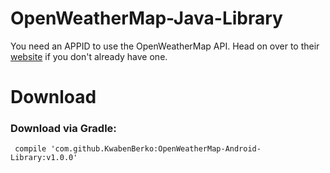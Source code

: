 # OpenWeatherMap-Java-Library

You need an APPID to use the OpenWeatherMap API. Head on over to their [website]("http://openweathermap.org/") if you don't already have one.

# Download

### Download via Gradle:

``` compile 'com.github.KwabenBerko:OpenWeatherMap-Android-Library:v1.0.0'```

